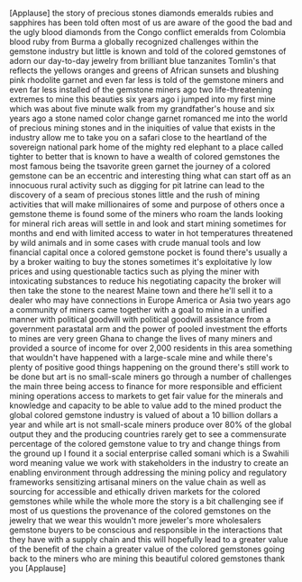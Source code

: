 
[Applause]
the story of precious stones diamonds
emeralds rubies and sapphires has been
told often most of us are aware of the
good the bad and the ugly blood diamonds
from the Congo conflict emeralds from
Colombia blood ruby from Burma a
globally recognized challenges within
the gemstone industry but little is
known and told of the colored gemstones
of adorn our day-to-day jewelry from
brilliant blue tanzanites Tomlin&#39;s that
reflects the yellows oranges and greens
of African sunsets and blushing pink
rhodolite garnet and even far less is
told of the gemstone miners and even far
less installed of the gemstone miners
ago two life-threatening extremes to
mine this beauties
six years ago i jumped into my first
mine which was about five minute walk
from my grandfather&#39;s house and six
years ago a stone named color change
garnet romanced me into the world of
precious mining stones and in the
iniquities of value that exists in the
industry allow me to take you on a
safari close to the heartland of the
sovereign national park home of the
mighty red elephant to a place called
tighter to better that is known to have
a wealth of colored gemstones the most
famous being the tsavorite green garnet
the journey of a colored gemstone can be
an eccentric and interesting thing what
can start off as an innocuous rural
activity such as digging for pit latrine
can lead to the discovery of a seam of
precious stones little and the rush of
mining activities that will make
millionaires of some and purpose of
others once a gemstone theme is found
some of the miners who roam the lands
looking for mineral rich areas will
settle in and look and start mining
sometimes for months and end with
limited access to water in hot
temperatures threatened by wild animals
and in some cases with crude manual
tools and low financial capital
once a colored gemstone pocket is found
there&#39;s usually a by a broker waiting to
buy the stones sometimes it&#39;s
exploitative ly low prices and using
questionable tactics such as plying the
miner with intoxicating substances to
reduce his negotiating capacity the
broker will then take the stone to the
nearest Maine town and there he&#39;ll sell
it to a dealer who may have connections
in Europe America or Asia two years ago
a community of miners came together with
a goal to mine in a unified manner with
political goodwill with political
goodwill assistance from a government
parastatal arm and the power of pooled
investment the efforts to mines are very
green Ghana to change the lives of many
miners and provided a source of income
for over 2,000 residents in this area
something that wouldn&#39;t have happened
with a large-scale mine and while
there&#39;s plenty of positive good things
happening on the ground there&#39;s still
work to be done but art is no
small-scale miners go through a number
of challenges the main three being
access to finance for more responsible
and efficient mining operations access
to markets to get fair value for the
minerals and knowledge and capacity to
be able to value add to the mined
product the global colored gemstone
industry is valued of about a 10 billion
dollars a year and while art is not
small-scale miners produce over 80% of
the global output they and the producing
countries rarely get to see a
commensurate percentage of the colored
gemstone value to try and change things
from the ground up I found it a social
enterprise called somani
which is a Swahili word meaning value we
work with stakeholders in the industry
to create an enabling environment
through addressing the mining policy and
regulatory frameworks sensitizing
artisanal miners on the value chain
as well as sourcing for accessible and
ethically driven markets for the colored
gemstones while while the whole more the
story is a bit challenging see if most
of us questions the provenance of the
colored gemstones on the jewelry that we
wear this wouldn&#39;t more jeweler&#39;s more
wholesalers gemstone buyers to be
conscious and responsible in the
interactions that they have with a
supply chain and this will hopefully
lead to a greater value of the benefit
of the chain a greater value of the
colored gemstones going back to the
miners who are mining this beautiful
colored gemstones thank you
[Applause]
